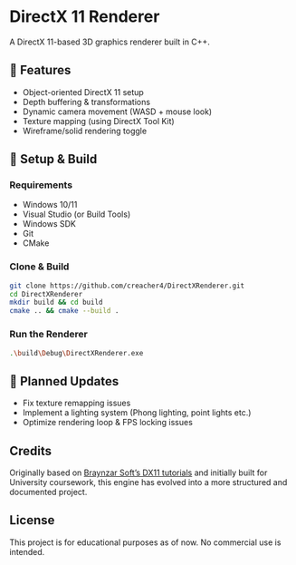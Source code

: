 # DirectX 11 Renderer

A DirectX 11-based 3D graphics renderer built in C++.

## 📌 Features
- Object-oriented DirectX 11 setup
- Depth buffering & transformations
- Dynamic camera movement (WASD + mouse look)
- Texture mapping (using DirectX Tool Kit)
- Wireframe/solid rendering toggle

## 🚀 Setup & Build
### **Requirements**
- Windows 10/11
- Visual Studio (or Build Tools)
- Windows SDK
- Git
- CMake

### **Clone & Build**
```sh
git clone https://github.com/creacher4/DirectXRenderer.git
cd DirectXRenderer
mkdir build && cd build
cmake .. && cmake --build .
```

### **Run the Renderer**
```sh
.\build\Debug\DirectXRenderer.exe
```

## 🔄 Planned Updates
- Fix texture remapping issues
- Implement a lighting system (Phong lighting, point lights etc.)
- Optimize rendering loop & FPS locking issues

## Credits

Originally based on [Braynzar Soft’s DX11 tutorials](https://www.braynzarsoft.net/viewtutorial/q16390-braynzar-soft-directx-11-tutorials) and initially built for University coursework, this engine has evolved into a more structured and documented project.

## License

This project is for educational purposes as of now. No commercial use is intended.
